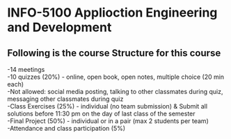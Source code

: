 # INFO-5100 Applioction Engineering and Development

## Following is the course Structure for this course
-14 meetings <br>
-10 quizzes (20%) - online, open book, open notes, multiple choice (20 min each)<br>
              -Not allowed:  social media posting, talking to other classmates during quiz, messaging other classmates during quiz<br>
-Class Exercises (25%) - individual (no team submission) & Submit all solutions before 11:30 pm on the day of last class of the semester   <br>
-Final Project (50%) - individual or in a pair (max 2 students per team)<br>
-Attendance and class participation (5%)<br>
